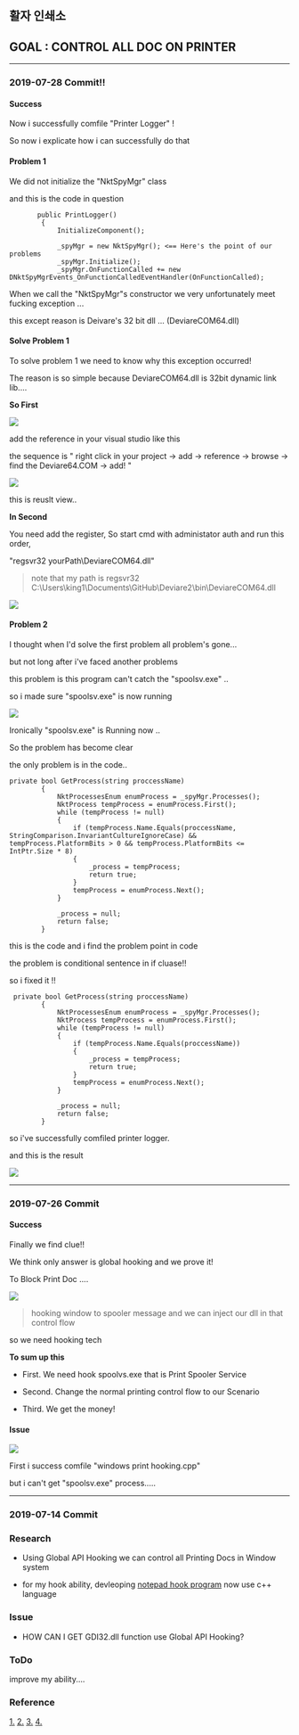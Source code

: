## 활자 인쇄소 




## GOAL : CONTROL ALL DOC ON PRINTER
 
---
### 2019-07-28 Commit!!


#### Success

Now i successfully comfile "Printer Logger" !

So now i explicate how i can successfully do that

#### Problem 1

We did not initialize the "NktSpyMgr" class 

and this is the code in question

~~~
       public PrintLogger()
        {
            InitializeComponent();

            _spyMgr = new NktSpyMgr(); <== Here's the point of our problems
            _spyMgr.Initialize();
            _spyMgr.OnFunctionCalled += new DNktSpyMgrEvents_OnFunctionCalledEventHandler(OnFunctionCalled);
~~~

When we call the "NktSpyMgr"s constructor we very unfortunately meet fucking exception ...

this except reason is Deivare's 32 bit dll ... (DeviareCOM64.dll)

#### Solve Problem 1

To solve problem 1 we need to know why this exception occurred!

The reason is so simple because DeviareCOM64.dll is 32bit dynamic link lib....

**So First**

![](./img/addref.JPG)

add the reference in your visual studio like this

the sequence is " right click in your project -> add -> reference -> browse -> find the Deviare64.COM -> add! "

![](./img/addref2.JPG)

this is reuslt view..

**In Second**

You need add the register, So start cmd with administator auth and run this order,

"regsvr32 yourPath\DeviareCOM64.dll"

> note that my path is regsvr32 C:\Users\king1\Documents\GitHub\Deviare2\bin\DeviareCOM64.dll 

![](./img/addref3.JPG)


#### Problem 2

I thought when I'd solve the first problem all problem's gone...

but not long after i've faced another problems

this problem is this program can't catch the "spoolsv.exe" ..

so i made sure "spoolsv.exe" is now running

![](./img/prob2.JPG)

Ironically "spoolsv.exe" is Running now ..

So the problem has become clear

the only problem is in the code..

~~~
private bool GetProcess(string proccessName)
        {
            NktProcessesEnum enumProcess = _spyMgr.Processes();
            NktProcess tempProcess = enumProcess.First();
            while (tempProcess != null)
            {
                if (tempProcess.Name.Equals(proccessName, StringComparison.InvariantCultureIgnoreCase) && tempProcess.PlatformBits > 0 && tempProcess.PlatformBits <= IntPtr.Size * 8)
                {
                    _process = tempProcess;
                    return true;
                }
                tempProcess = enumProcess.Next();
            }

            _process = null;
            return false;
        }
~~~

this is the code and i find the problem point in code 

the problem is conditional sentence in if cluase!!

so i fixed it !!

~~~
 private bool GetProcess(string proccessName)
        {
            NktProcessesEnum enumProcess = _spyMgr.Processes();
            NktProcess tempProcess = enumProcess.First();
            while (tempProcess != null)
            {
                if (tempProcess.Name.Equals(proccessName))
                {
                    _process = tempProcess;
                    return true;
                }
                tempProcess = enumProcess.Next();
            }

            _process = null;
            return false;
        }
~~~

so i've successfully comfiled printer logger.

and this is the result 

![](./img/prob3.JPG)

--- 
### 2019-07-26 Commit

#### Success

Finally we find clue!!

We think only answer is global hooking and we prove it!

To Block Print Doc ....

![](./img/hook1.png)

> hooking window to spooler message and we can inject our dll in that control flow

so we need hooking tech

**To sum up this** 

- First. We need hook spoolvs.exe that is Print Spooler Service

- Second. Change the normal printing control flow to our Scenario

- Third. We get the money!
 
 

 
#### Issue
![](./img/issue1.JPG)


First i success comfile "windows print hooking.cpp"

but i can't get "spoolsv.exe" process.....



---
### 2019-07-14 Commit

### Research

 - Using Global API Hooking we can control all Printing Docs in Window system
 
 - for my hook ability, devleoping [notepad hook program](https://github.com/22hours/HIS/tree/master/15JeongHwan/APIHookinig/NotepadHookV0) now use c++ language 

### Issue

- HOW CAN I GET GDI32.dll function use Global API Hooking?

### ToDo

improve my ability....

### Reference

[1.](http://www.devx.com/cplus/Article/28862#codeitemarea)
[2.](http://forum.madshi.net/viewtopic.php?t=4046)
[3.](https://m.blog.naver.com/PostView.nhn?blogId=bhcastle&logNo=80167013605&proxyReferer=http%3A%2F%2Fm.blog.daum.net%2Fknightofelf%2F16044)
[4.](https://progamercity.net/c-code/352-api-hooking-technique.html)
